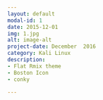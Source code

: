 ```yaml
---
layout: default
modal-id: 1
date: 2015-12-01
img: 1.jpg
alt: image-alt
project-date: December  2016
category: Kali Linux
description: 
- Flat Rmix theme
- Boston Icon
- conky

---
```

